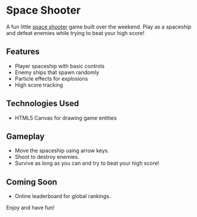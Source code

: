 # Space Shooter

A fun little [space shooter](https://sarcastic-soul.github.io/SpaceShooter/) game built over the weekend. Play as a spaceship and defeat enemies while trying to beat your high score! 

## Features
- Player spaceship with basic controls
- Enemy ships that spawn randomly
- Particle effects for explosions
- High score tracking

## Technologies Used
- HTML5 Canvas for drawing game entities

## Gameplay
- Move the spaceship using arrow keys.
- Shoot to destroy enemies.
- Survive as long as you can and try to beat your high score!

## Coming Soon
- Online leaderboard for global rankings.

Enjoy and have fun!